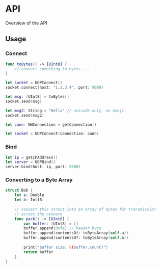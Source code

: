 # API

Overview of the API

## Usage

### Connect

``` swift
func toBytes() -> [UInt8] {
    // convert something to bytes ...
}

let socket = UDPConnect()
socket.connect(host: "1.2.3.4", port: 9000)

let msg: [UInt8] = toBytes()
socket.send(msg)

let msg2: String = "Hello" // unicode only, no emoji
socket.send(msg2)
```


``` swift
let conn: NWConnection = getConnection()

let socket = UDPConnect(connection: conn)
```

### Bind

``` swift
let ip = getIPAddress()
let server = UDPBind()
server.bind(host: ip, port: 9500)
```

### Converting to a Byte Array

``` swift
struct Bob {
    let a: Double
    let b: Int16
    
    // convert this struct into an array of bytes for transmission
    // across the network
    func pack() -> [UInt8] {
        var buffer: [UInt8] = []
        buffer.append(0xfe) // header byte
        buffer.append(contentsOf: toByteArray(self.a))
        buffer.append(contentsOf: toByteArray(self.b))
        
        print("buffer size: \(buffer.count)")
        return buffer
    }
}
```


